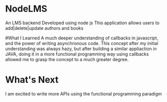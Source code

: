 # NodeLMS
An LMS backend Developed using node js
This application allows users to add|delete|update authors and books

#What I Learned
A much deeper understanding of callbacks in javascript, and the power of writing asynchronous code.
This concept after my initial understanding was always hazy, but after building a similar appliaction in JAVA, doing it in a more functional programming way using callbacks allowed me to grasp the concept to a much greater degree.

# What's Next
I am excited to write more APIs using the functional programming paradigm
